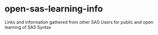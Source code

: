 # open-sas-learning-info
Links and information gathered from other SAS Users for public and open learning of SAS Syntax
